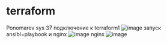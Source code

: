# terraform
Ponomarev sys 37
подключение к terraform1
![image](https://github.com/user-attachments/assets/8ad5e321-acb6-4148-b099-3f52aaf65de5)
запуск ansibl=playbook и nginx
![image](https://github.com/user-attachments/assets/d9711f0e-d277-42af-ae6d-17676d3d4875)
nginx
![image](https://github.com/user-attachments/assets/ad408673-aff1-43eb-a6a9-db3561ef8835)

